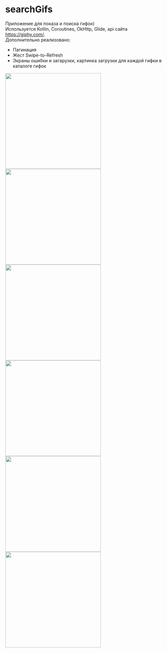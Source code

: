 # searchGifs

Приложение для показа и поиска гифок)  
Используется Kotlin, Coroutines, OkHttp, Glide, api сайта https://giphy.com/.  
Дополнительно реализовано:  
  - Пагинация  
  - Жест Swipe-to-Refresh  
  - Экраны ошибки и загарузки, картинка загрузки для каждой гифки в каталоге гифок
  
<img src="https://github.com/ilpol/searchGifs/blob/main/appDemo1.png" width="300">
<img src="https://github.com/ilpol/searchGifs/blob/main/appDemo2.png" width="300">
<img src="https://github.com/ilpol/searchGifs/blob/main/appDemo3.png" width="300">
<img src="https://github.com/ilpol/searchGifs/blob/main/appDemo4.png" width="300">
<img src="https://github.com/ilpol/searchGifs/blob/main/appDemo5.png" width="300">
<img src="https://github.com/ilpol/searchGifs/blob/main/appDemo6.png" width="300">
